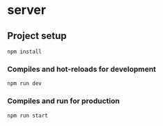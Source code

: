 # server

## Project setup
```
npm install
```

### Compiles and hot-reloads for development
```
npm run dev
```

### Compiles and run for production
```
npm run start
```
